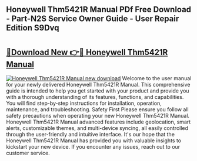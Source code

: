 ## Honeywell Thm5421R Manual PDf Free Download - Part-N2S Service Owner Guide - User Repair Edition S9Dvq

# <h2><a href="http://bc44007.oget.top/?id=Honeywell+Thm5421R+Manual">🔗Download New 👉🔴 Honeywell Thm5421R Manual</a></h2>

[![Honeywell Thm5421R Manual new download](https://i.imgur.com/5g1atiW.png)](http://bc44007.oget.top/?id=Honeywell+Thm5421R+Manual)
Welcome to the user manual for your newly delivered Honeywell Thm5421R Manual. This comprehensive guide is intended to help you get started with your product and provide you with a thorough understanding of its features, functions, and capabilities. You will find step-by-step instructions for installation, operation, maintenance, and troubleshooting. Safety First Please ensure you follow all safety precautions when operating your new Honeywell Thm5421R Manual. Honeywell Thm5421R Manual advanced features include geolocation, smart alerts, customizable themes, and multi-device syncing, all easily controlled through the user-friendly and intuitive interface. It's our hope that the Honeywell Thm5421R Manual has provided you with valuable insights to kickstart your new device. If you encounter any issues, reach out to our customer service.

